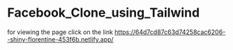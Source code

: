 # Facebook_Clone_using_Tailwind
for viewing the page click on the link
https://64d7cd87c63d74258cac6206--shiny-florentine-453f6b.netlify.app/
